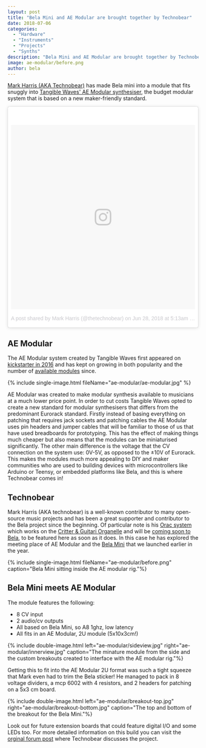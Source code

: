 ```yaml
---
layout: post
title: "Bela Mini and AE Modular are brought together by Technobear"
date: 2018-07-06
categories:
  - "Hardware"
  - "Instruments"
  - "Projects"
  - "Synths"
description: "Bela Mini and AE Modular are brought together by Technobear"
image: ae-modular/before.png
author: bela
---
```


[Mark Harris (AKA Technobear)](https://linktr.ee/thetechnobear) has made Bela mini into a module that fits snuggly into [Tangible Waves' AE Modular synthesiser](http://tangiblewaves.weebly.com/store/c5/AE_modular%3A_modules.html), the budget modular system that is based on a new maker-friendly standard.

<div>
<blockquote class="instagram-media" data-instgrm-permalink="https://www.instagram.com/p/BkkV18Tg768/" data-instgrm-version="8" style=" background:#FFF; border:0; border-radius:3px; box-shadow:0 0 1px 0 rgba(0,0,0,0.5),0 1px 10px 0 rgba(0,0,0,0.15); margin: 1px; max-width:658px; padding:0; width:99.375%; width:-webkit-calc(100% - 2px); width:calc(100% - 2px);"><div style="padding:8px;"> <div style=" background:#F8F8F8; line-height:0; margin-top:40px; padding:50.0% 0; text-align:center; width:100%;"> <div style=" background:url(data:image/png;base64,iVBORw0KGgoAAAANSUhEUgAAACwAAAAsCAMAAAApWqozAAAABGdBTUEAALGPC/xhBQAAAAFzUkdCAK7OHOkAAAAMUExURczMzPf399fX1+bm5mzY9AMAAADiSURBVDjLvZXbEsMgCES5/P8/t9FuRVCRmU73JWlzosgSIIZURCjo/ad+EQJJB4Hv8BFt+IDpQoCx1wjOSBFhh2XssxEIYn3ulI/6MNReE07UIWJEv8UEOWDS88LY97kqyTliJKKtuYBbruAyVh5wOHiXmpi5we58Ek028czwyuQdLKPG1Bkb4NnM+VeAnfHqn1k4+GPT6uGQcvu2h2OVuIf/gWUFyy8OWEpdyZSa3aVCqpVoVvzZZ2VTnn2wU8qzVjDDetO90GSy9mVLqtgYSy231MxrY6I2gGqjrTY0L8fxCxfCBbhWrsYYAAAAAElFTkSuQmCC); display:block; height:44px; margin:0 auto -44px; position:relative; top:-22px; width:44px;"></div></div><p style=" color:#c9c8cd; font-family:Arial,sans-serif; font-size:14px; line-height:17px; margin-bottom:0; margin-top:8px; overflow:hidden; padding:8px 0 7px; text-align:center; text-overflow:ellipsis; white-space:nowrap;"><a href="https://www.instagram.com/p/BkkV18Tg768/" style=" color:#c9c8cd; font-family:Arial,sans-serif; font-size:14px; font-style:normal; font-weight:normal; line-height:17px; text-decoration:none;" target="_blank">A post shared by Mark Harris (@thetechnobear)</a> on <time style=" font-family:Arial,sans-serif; font-size:14px; line-height:17px;" datetime="2018-06-28T12:13:43+00:00">Jun 28, 2018 at 5:13am PDT</time></p></div></blockquote> <script async defer src="//www.instagram.com/embed.js"></script>
</div>

## AE Modular

The AE Modular system created by Tangible Waves first appeared on [kickstarter in 2016](https://www.kickstarter.com/projects/562102529/ae-modular-a-modular-synthesizer-for-everyone) and has kept on growing in both popularity and the number of [available modules](http://tangiblewaves.weebly.com/store/c5/AE_modular%3A_modules.html) since.

{% include single-image.html fileName="ae-modular/ae-modular.jpg" %}


AE Modular was created to make modular synthesis available to musicians at a much lower price point.
In order to cut costs Tangible Waves opted to create a new standard for modular synthesisers that differs from the predominant Eurorack standard. 
Firstly instead of basing everything on patching that requires jack sockets and patching cables the AE Modular uses pin headers and jumper cables that will be familiar to those of us that have used breadboards for prototyping. 
This has the effect of making things much cheaper but also means that the modules can be miniaturised significantly.
The other main difference is the voltage that the CV connection on the system use: 0V-5V, as opposed to the ±10V of Eurorack. 
This makes the modules much more appealing to DIY and maker communities who are used to building devices with microcontrollers like Arduino or Teensy, or embedded platforms like Bela, and this is where Technobear comes in!


## Technobear

Mark Harris (AKA technobear) is a well-known contributor to many open-source music projects and has been a great supporter and contributor to the Bela project since the beginning. Of particular note is his [Orac system](https://www.youtube.com/watch?time_continue=3&v=-m8p9E-WGWE) which works on the [Critter & Guitari Organelle](https://www.critterandguitari.com/products/organelle) and will be [coming soon to Bela](https://forum.bela.io/d/547-orac-coming-soon-to-bela/6), to be featured here as soon as it does. In this case he has explored the meeting place of AE Modular and the [Bela Mini](https://shop.bela.io/bela-mini) that we launched earlier in the year.

{% include single-image.html fileName="ae-modular/before.png" caption="Bela Mini sitting inside the AE modular rig."%}

## Bela Mini meets AE Modular

The module features the following:

- 8 CV input
- 2 audio/cv outputs
- All based on Bela Mini, so A8 1ghz, low latency
- All fits in an AE Modular, 2U module (5x10x3cm!)
    


{% include double-image.html left="ae-modular/sideview.jpg" right="ae-modular/innerview.jpg" caption="The minature module from the side and the custom breakouts created to interface with the AE modular rig."%}


Getting this to fit into the AE Modular 2U format was such a tight squeeze that Mark even had to trim the Bela sticker! He managed to pack in 8 voltage dividers, a mcp 6002 with 4 resistors, and 2 headers for patching on a 5x3 cm board.

{% include double-image.html left="ae-modular/breakout-top.jpg" right="ae-modular/breakout-bottom.jpg" caption="The top and bottom of the breakout for the Bela Mini."%}

Look out for future extension boards that could feature digital I/O and some LEDs too. For more detailed information on this build you can visit the [orginal forum post](https://forum.bela.io/d/591-belamini-and-ae-modular) where Technobear discusses the project.




